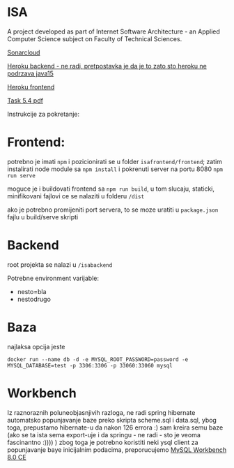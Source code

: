 # ISA
A project developed as part of Internet Software Architecture - an Applied Computer Science subject on Faculty of Technical Sciences.



[Sonarcloud](https://sonarcloud.io/organizations/one-e2-team/projects)

[Heroku backend - ne radi, pretpostavka je da je to zato sto heroku ne podrzava java15](http://isa-eu-backend.herokuapp.com/)

[Heroku frontend](http://isa-frontend.herokuapp.com/#/)

[Task 5.4 pdf](pdf/isa%20%20task%205.4.pdf)

Instrukcije za pokretanje:

# Frontend:
potrebno je imati ```npm``` i pozicionirati se u folder ```isafrontend/frontend```; zatim instalirati node module sa ```npm install``` i pokrenuti server na portu 8080 ```npm run serve```

moguce je i buildovati frontend sa ```npm run build```, u tom slucaju, staticki, minifikovani fajlovi ce se nalaziti u folderu ```/dist```

ako je potrebno promijeniti port servera, to se moze uratiti u ```package.json``` fajlu u build/serve skripti

# Backend
root projekta se nalazi u ```/isabackend```

Potrebne environment varijable:
- nesto=bla
- nestodrugo

# Baza
najlaksa opcija jeste 

```docker run --name db -d -e MYSQL_ROOT_PASSWORD=password -e MYSQL_DATABASE=test -p 3306:3306 -p 33060:33060 mysql```

# Workbench
Iz raznoraznih poluneobjasnjivih razloga, ne radi spring hibernate automatsko popunjavanje baze preko skripta scheme.sql i data.sql, ybog toga, prepustamo hibernate-u da nakon 126 errora :) sam kreira semu baze (ako se ta ista sema export-uje i da springu - ne radi - sto je veoma fascinantno :)))) )
zbog toga je potrebno koristiti neki ysql client za popunjavanje baye inicijalnim podacima, preporucujemo [MySQL Workbench 8.0 CE](https://www.mysql.com/products/workbench/)
